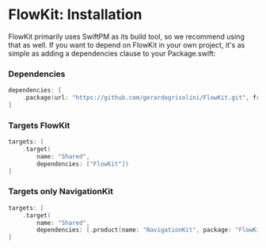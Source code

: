 #  FlowKit: Installation

FlowKit primarily uses SwiftPM as its build tool, so we recommend using that as well. If you want to depend on FlowKit in your own project, it's as simple as adding a dependencies clause to your Package.swift:


### Dependencies

```swift
dependencies: [
    .package(url: "https://github.com/gerardogrisolini/FlowKit.git", from: "2.4.0")
]
```

### Targets FlowKit

```swift
targets: [
    .target(
        name: "Shared",
        dependencies: ["FlowKit"])
]
```

### Targets only NavigationKit

```swift
targets: [
    .target(
        name: "Shared",
        dependencies: [.product(name: "NavigationKit", package: "FlowKit"))
]
```
